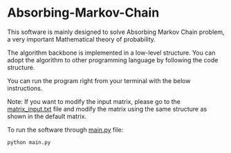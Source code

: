 # Absorbing-Markov-Chain



This software is mainly designed to solve Absorbing Markov Chain problem, a very important Mathematical theory of probability.

The algorithm backbone is implemented in a low-level structure. You can adopt the algorithm to other programming language by following the code structure.



You can run the program right from your terminal with the below instructions.

Note: If you want to modify the input matrix, please go to the [matrix_input.txt](https://github.com/zymlnlp/Absorbing-Markov-Chain/blob/master/matrix_input.txt) file and modify the matrix using the same structure as shown in the default matrix.



To run the software through [main.py](https://github.com/zymlnlp/Absorbing-Markov-Chain/blob/master/main.py) file:

```
python main.py
```

